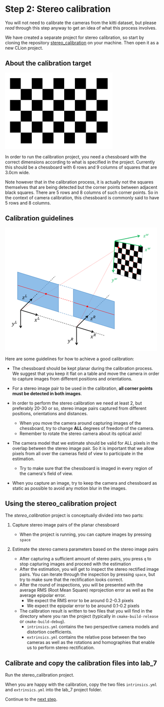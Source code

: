 # Step 2: Stereo calibration
You will not need to calibrate the cameras from the kitti dataset, but please _read_ through this step anyway to get an idea of what this process involves.

We have created a separate project for stereo calibration, so start by cloning the repository [stereo_calibration](https://github.com/tek5030/stereo_calibration) on your machine.
Then open it as a new CLion project.


## About the calibration target
![Chessboard](img/chessboard_w8_h5.png)

In order to run the calibration project, you need a chessboard with the correct dimensions according to what is specified in the project.
Currently this should be a chessboard with 6 rows and 9 columns of squares that are 3.0cm wide.

Note however that in the calibration process, it is actually not the squares themselves that are being detected but the corner points between adjacent black squares.
There are 5 rows and 8 columns of such corner points.
So in the context of camera calibration, this chessboard is commonly said to have 5 rows and 8 columns.

## Calibration guidelines
![Ideal stereo geometry](img/ideal_stereo_chessboard_geometry.png)

Here are some guidelines for how to achieve a good calibration:

- The chessboard should be kept planar during the calibration process.
  We suggest that you keep it flat on a table and move the camera in order to capture images from different positions 
  and orientations.

- For a stereo image pair to be used in the calibration, **all corner points must be detected in both images**.

- In order to perform the stereo calibration we need at least 2, but preferably 20-30 or so, stereo image pairs captured from different positions, orientations and distances.
  - When you move the camera around capturing images of the chessboard, 
    try to change **ALL** degrees of freedom of the camera.
  - Remember to rotate the stereo camera about its optical axis!

- The camera model that we estimate should be valid for ALL pixels in the overlap between the stereo image pair.
  So it is important that we allow pixels from all over the cameras field of view to participate in the estimation.
  - Try to make sure that the chessboard is imaged in every region of the camera's field of view.

- When you capture an image, try to keep the camera and chessboard as static as possible to avoid any motion
  blur in the images.

## Using the stereo_calibration project
The *stereo_calibration* project is conceptually divided into two parts:
1. Capture stereo image pairs of the planar chessboard
   - When the project is running, you can capture images by pressing ```space```
   
2. Estimate the stereo camera parameters based on the stereo image pairs
   - After capturing a sufficient amount of stereo pairs, you press ```q``` to stop capturing images and proceed with the estimation
   - After the estimation, you will get to inspect the stereo rectified image pairs. 
     You can iterate through the inspection by pressing ```space```, but try to make sure that the rectification looks correct.
   - After the round of inspections, you will be presented with the average RMS (Root Mean Square) reprojection error as well as the average epipolar error.
     - We expect the RMS error to be around 0.2-0.3 pixels
     - We expect the epipolar error to be around 0.1-0.2 pixels
   - The calibration result is written to two files that you will find in the directory where you ran the project (typically in ```cmake-build-release``` or ```cmake-build-debug```).
        - ```intrinsics.yml``` contains the two perspective camera models and distortion coefficients.
        - ```extrinsics.yml``` contains the relative pose between the two cameras as well as the rotations and homographies that enable us to perform stereo rectification.

## Calibrate and copy the calibration files into lab_7
Run the stereo_calibration project.

When you are happy with the calibration, copy the two files ```intrinsics.yml``` and ```extrinsics.yml``` 
into the lab_7 project folder.


Continue to the [next step](3-sparse-stereo-processing.md).

